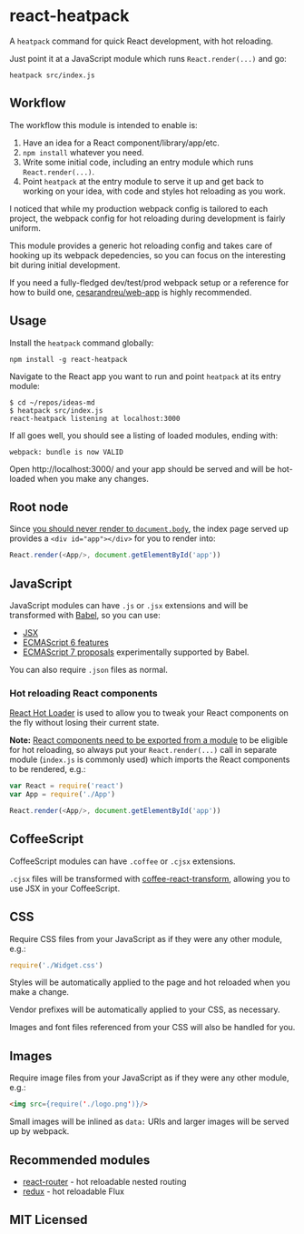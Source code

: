 # react-heatpack

A `heatpack` command for quick React development, with hot reloading.

Just point it at a JavaScript module which runs `React.render(...)` and go:

```
heatpack src/index.js
```

## Workflow

The workflow this module is intended to enable is:

1. Have an idea for a React component/library/app/etc.
2. `npm install` whatever you need.
3. Write some initial code, including an entry module which runs `React.render(...)`.
4. Point `heatpack` at the entry module to serve it up and get back to working on your idea, with code and styles hot reloading as you work.

I noticed that while my production webpack config is tailored to each project, the webpack config for hot reloading during development is fairly uniform.

This module provides a generic hot reloading config and takes care of hooking up its webpack depedencies, so you can focus on the interesting bit during initial development.

If you need a fully-fledged dev/test/prod webpack setup or a reference for how to build one, [cesarandreu/web-app](cesarandreu/web-app) is highly recommended.

## Usage

Install the `heatpack` command globally:

```
npm install -g react-heatpack
```

Navigate to the React app you want to run and point `heatpack` at its entry module:

```
$ cd ~/repos/ideas-md
$ heatpack src/index.js
react-heatpack listening at localhost:3000
```

If all goes well, you should see a listing of loaded modules, ending with:

```
webpack: bundle is now VALID
```

Open http://localhost:3000/ and your app should be served and will be hot-loaded when you make any changes.

## Root node

Since [you should never render to `document.body`](https://medium.com/@dan_abramov/two-weird-tricks-that-fix-react-7cf9bbdef375#486f), the index page served up provides a `<div id="app"></div>` for you to render into:

```javascript
React.render(<App/>, document.getElementById('app'))
```

## JavaScript

JavaScript modules can have `.js` or `.jsx` extensions and will be transformed with [Babel](http://babeljs.io), so you can use:

* [JSX](http://facebook.github.io/react/docs/jsx-in-depth.html)
* [ECMAScript 6 features](http://babeljs.io/docs/learn-es2015/#ecmascript-6-features)
* [ECMAScript 7 proposals](http://babeljs.io/docs/usage/experimental/) experimentally supported by Babel.

You can also require `.json` files as normal.

### Hot reloading React components

[React Hot Loader](https://github.com/gaearon/react-hot-loader) is used to allow you to tweak your React components on the fly without losing their current state.

**Note:** [React components need to be exported from a module](https://github.com/gaearon/react-hot-loader/blob/master/docs/Troubleshooting.md#the-following-modules-couldnt-be-hot-updated-they-would-need-a-full-reload) to be eligible for hot reloading, so always put your `React.render(...)` call in separate module (`index.js` is commonly used) which imports the React components to be rendered, e.g.:

```javascript
var React = require('react')
var App = require('./App')

React.render(<App/>, document.getElementById('app'))
```

## CoffeeScript

CoffeeScript modules can have `.coffee` or `.cjsx` extensions.

`.cjsx` files will be transformed with [coffee-react-transform](https://github.com/jsdf/coffee-react-transform), allowing you to use JSX in your CoffeeScript.

## CSS

Require CSS files from your JavaScript as if they were any other module, e.g.:

```javascript
require('./Widget.css')
```

Styles will be automatically applied to the page and hot reloaded when you make a change.

Vendor prefixes will be automatically applied to your CSS, as necessary.

Images and font files referenced from your CSS will also be handled for you.

## Images

Require image files from your JavaScript as if they were any other module, e.g.:

```html
<img src={require('./logo.png')}/>
```

Small images will be inlined as `data:` URIs and larger images will be served up by webpack.

## Recommended modules

* [react-router](https://github.com/rackt/react-router) - hot reloadable nested routing
* [redux](https://github.com/gaearon/redux) - hot reloadable Flux

## MIT Licensed
